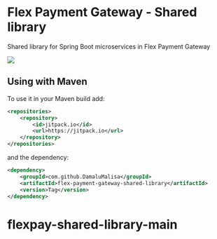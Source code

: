 # Flex Payment Gateway - Shared library

Shared library for Spring Boot microservices in Flex Payment Gateway

[![](https://jitpack.io/v/bojanzdelar/learning-management-system-shared-library.svg)](https://jitpack.io/#bojanzdelar/learning-management-system-shared-library)

## Using with Maven

To use it in your Maven build add:
```xml
<repositories>
    <repository>
        <id>jitpack.io</id>
        <url>https://jitpack.io</url>
    </repository>
</repositories>
```

and the dependency:

```xml
<dependency>
    <groupId>com.github.DamaluMalisa</groupId>
    <artifactId>flex-payment-gateway-shared-library</artifactId>
    <version>Tag</version>
</dependency>
```
# flexpay-shared-library-main
